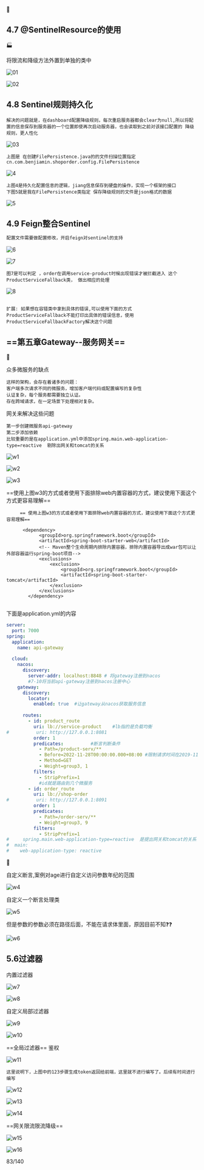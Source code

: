 :flags:

## 4.7 @SentinelResource的使用

:factory: 

将限流和降级方法外置到单独的类中

![01](D:/音乐图片/typora图片/image-20220602124118193.png)



![02](D:/音乐图片/typora图片/image-20220602124132788.png)



## 4.8 Sentinel规则持久化

```
解决的问题就是，在dashboard配置降级规则，每次重启服务器都会clear为null,所以将配置的信息保存到服务器的一个位置即使再次启动服务器，也会读取到之前对该接口配置的 降级规则，更人性化
```



![03](D:/音乐图片/typora图片/image-20220602125301057.png)

```
上图是 在创建FilePersistence.java的的文件扫描位置指定 cn.com.benjiamin.shoporder.config.FilePersistence
```

![4](D:/音乐图片/typora图片/image-20220602124518667.png)

```
上图4是持久化配置信息的逻辑，jiang信息保存到硬盘的操作，实现一个框架的接口
下图5就是我在FilePersistence类指定 保存降级规则的文件是json格式的数据
```

![5](D:/音乐图片/typora图片/image-20220602124802367.png)

## 4.9 Feign整合Sentinel

```txt
配置文件需要做配置修改，开启feign对sentinel的支持
```

![6](D:/音乐图片/typora图片/image-20220529230640264.png)



![7](D:/音乐图片/typora图片/image-20220529230727047.png)

```
图7是可以判定 ，order在调用service-product时候出现错误才被拦截进入 这个ProductServiceFallback类， 做出相应的处理
```



![8](D:/音乐图片/typora图片/image-20220602130845330.png)

```

扩展: 如果想在容错类中拿到具体的错误,可以使用下面的方式
ProductServiceFallback不能打印出具体的错误信息，使用 ProductServiceFallbackFactory解决这个问题
```





## ==第五章Gateway--服务网关==





:flags:

众多微服务的缺点

```
这样的架构，会存在着诸多的问题：
客户端多次请求不同的微服务，增加客户端代码或配置编写的复杂性
认证复杂，每个服务都需要独立认证。
存在跨域请求，在一定场景下处理相对复杂。
```

网关来解决这些问题

```
第一步创建微服务api-gateway
第二步添加依赖
比较重要的是在application.yml中添加spring.main.web-application-type=reactive  剔除出网关和tomcat的关系
```

![w1](D:/音乐图片/typora图片/image-20220602201956833.png)

 ![w2](D:/音乐图片/typora图片/image-20220602201853818.png)

![w3](D:/音乐图片/typora图片/image-20220602202223664.png)



​     ==使用上图w3的方式或者使用下面排除web内置容器的方式，建议使用下面这个方式更容易理解==

```
     == 使用上图w3的方式或者使用下面排除web内置容器的方式，建议使用下面这个方式更容易理解==
      
      <dependency>
            <groupId>org.springframework.boot</groupId>
            <artifactId>spring-boot-starter-web</artifactId>
            <!-- Maven整个生命周期内排除内置容器，排除内置容器导出成war包可以让外部容器运行spring-boot项目-->
            <exclusions>
                <exclusion>
                    <groupId>org.springframework.boot</groupId>
                    <artifactId>spring-boot-starter-tomcat</artifactId>
                </exclusion>
            </exclusions>
        </dependency>
        
```

下面是application.yml的内容

```yml
server:
  port: 7000
spring:
  application:
    name: api-gateway
    
  cloud:
    nacos:
      discovery:
        server-addr: localhost:8848 # 将gateway注册到nacos
        #7-10将当前api-gateway注册到nacos注册中心
    gateway:
      discovery:
        locator:
          enabled: true  #让gateway从nacos获取服务信息
          
      routes:
        - id: product_route
          uri: lb://service-product    #lb指的是负载均衡
#          uri: http://127.0.0.1:8081
          order: 1
          predicates:          #断言判断条件
            - Path=/product-serv/**
            - Before=2022-11-28T00:00:00.000+08:00 #限制请求时间在2019-11-28之前
            - Method=GET
            - Weight=group3, 1
          filters:
            - StripPrefix=1
            #id就是路由到几个微服务
        - id: order_route
          uri: lb://shop-order
#          uri: http://127.0.0.1:8091
          order: 1
          predicates:
            - Path=/order-serv/**
            - Weight=group3, 9
          filters:
            - StripPrefix=1
#     spring.main.web-application-type=reactive  是提出网关和tomcat的关系
#  main:
#    web-application-type: reactive
```



:black_flag:

自定义断言,案例对age进行自定义访问参数年纪的范围

![w4](D:/音乐图片/typora图片/image-20220602232423992.png)

自定义一个断言处理类

![w5](D:/音乐图片/typora图片/image-20220602232621643.png)

但是参数的参数必须在路径后面，不能在请求体里面，原因目前不知:question::question:

![w6](D:/音乐图片/typora图片/image-20220602232719256.png)

## 5.6过滤器

内置过滤器

![w7](D:/音乐图片/typora图片/image-20220602235437204.png)

![w8](D:/音乐图片/typora图片/image-20220602235404407.png)

自定义局部过滤器

![w9](D:/音乐图片/typora图片/image-20220603100302853.png)

![w10](D:/音乐图片/typora图片/image-20220603100244839.png)

==全局过滤器== 鉴权

![w11](D:/音乐图片/typora图片/image-20220603100530851.png)

```
这里说明下，上图中的123步骤生成token返回给前端，这里就不进行编写了。后续有时间进行编写
```

![w12](D:/音乐图片/typora图片/image-20220603105126287.png)

![w13](D:/音乐图片/typora图片/image-20220603105141148.png)

![w14](D:/音乐图片/typora图片/image-20220603105245057.png)



==网关限流限流降级==

![w15](D:/音乐图片/typora图片/image-20220603193222557.png)

![w16](D:/音乐图片/typora图片/image-20220603193356648.png)





83/140
